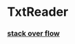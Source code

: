 # TxtReader



###  [stack over flow](https://stackoverflow.com/questions/66719063/core-text-ctlinegetglyphruns-renders-strange-for-scenedelegate-project)

